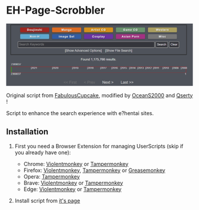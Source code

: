 # EH-Page-Scrobbler

![Sample image](sample.png)

Original script from [FabulousCupcake](https://gist.github.com/FabulousCupcake/df9cf78da90e3a4bb83ae42848983dcd), modified by [OceanS2000](https://gist.github.com/OceanS2000/0849a0582cfae4b4771958944883b4df) and [Qserty](https://pastebin.com/pWrA6ihD) !

Script to enhance the search experience with e?hentai sites.

## Installation

1. First you need a Browser Extension for managing UserScripts (skip if you already have one):  
   * Chrome: [Violentmonkey](https://chrome.google.com/webstore/detail/violentmonkey/jinjaccalgkegednnccohejagnlnfdag) or [Tampermonkey](https://chrome.google.com/webstore/detail/tampermonkey/dhdgffkkebhmkfjojejmpbldmpobfkfo)
   * Firefox: [Violentmonkey](https://addons.mozilla.org/en-US/firefox/addon/violentmonkey/), [Tampermonkey](https://addons.mozilla.org/en-US/firefox/addon/tampermonkey/) or [Greasemonkey](https://addons.mozilla.org/en-US/firefox/addon/greasemonkey/) 
   * Opera: [Tampermonkey](https://addons.opera.com/en/extensions/details/tampermonkey-beta/)
   * Brave: [Violentmonkey](https://chrome.google.com/webstore/detail/violentmonkey/jinjaccalgkegednnccohejagnlnfdag) or [Tampermonkey](https://chrome.google.com/webstore/detail/tampermonkey/dhdgffkkebhmkfjojejmpbldmpobfkfo)
   * Edge: [Violentmonkey](https://microsoftedge.microsoft.com/addons/detail/violentmonkey/eeagobfjdenkkddmbclomhiblgggliao) or [Tampermonkey](https://microsoftedge.microsoft.com/addons/detail/tampermonkey/iikmkjmpaadaobahmlepeloendndfphd)  
    
2. Install script from [it's page](https://raw.githubusercontent.com/Meldo-Megimi/EH-Page-Scrobbler/main/PageScrobbler.user.js)

